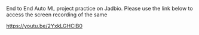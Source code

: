 End to End Auto ML project practice on Jadbio.
Please use the link below to access the screen recording of the same

https://youtu.be/2YxkLGHClB0
